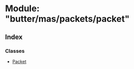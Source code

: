 
# Module: "butter/mas/packets/packet"

## Index

### Classes

* [Packet](../classes/_butter_mas_packets_packet_.packet.md)
